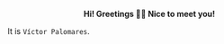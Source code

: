 <div align="center">
<p><b>Hi! Greetings 👋🏼 Nice to meet you!</b></p>
</div>

It is `Víctor Palomares`.

